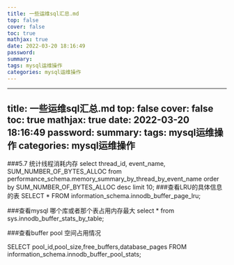 ```yaml
---
title: 一些运维sql汇总.md
top: false
cover: false
toc: true
mathjax: true
date: 2022-03-20 18:16:49
password:
summary:
tags: mysql运维操作
categories: mysql运维操作
---
```

---
title: 一些运维sql汇总.md
top: false
cover: false
toc: true
mathjax: true
date: 2022-03-20 18:16:49
password:
summary:
tags: mysql运维操作
categories: mysql运维操作
---
###5.7 统计线程消耗内存
select thread_id, event_name, SUM_NUMBER_OF_BYTES_ALLOC from performance_schema.memory_summary_by_thread_by_event_name order by SUM_NUMBER_OF_BYTES_ALLOC desc limit 10;
###查看LRU的具体信息的表
SELECT * FROM information_schema.innodb_buffer_page_lru;

###查看mysql 哪个库或者那个表占用内存最大
select * from sys.innodb_buffer_stats_by_table;

###查看buffer pool 空间占用情况

SELECT pool_id,pool_size,free_buffers,database_pages FROM information_schema.innodb_buffer_pool_stats;
